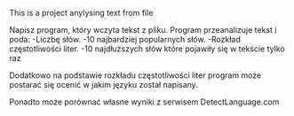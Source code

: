 This is a project anylysing text from file


Napisz program, który wczyta tekst z pliku.
Program przeanalizuje tekst i poda:
-Liczbę słów.
-10 najbardziej popularnych słów.
-Rozkład częstotliwości liter.
-10 najdłuższych słów które pojawiły się w tekście tylko raz

Dodatkowo na podstawie rozkładu częstotliwości liter program może postarać się ocenić w jakim języku został napisany.

Ponadto może porównać własne wyniki z serwisem DetectLanguage.com
